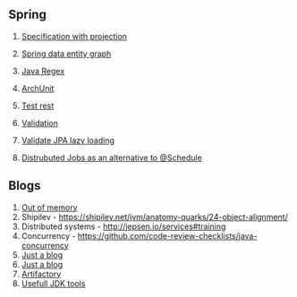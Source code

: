 ## Spring
1. [Specification with projection](https://github.com/pramoth/specification-with-projection)
2. [Spring data entity graph](https://github.com/Cosium/spring-data-jpa-entity-graph)


3. [Java Regex](https://github.com/VerbalExpressions/JavaVerbalExpressions)
4. [ArchUnit](https://github.com/TNG/ArchUnit)
5. [Test rest](https://github.com/rest-assured/rest-assured)
6. [Validation](https://github.com/making/yavi)
7. [Validate JPA lazy loading](https://github.com/adgadev/jplusone)
8. [Distrubuted Jobs as an alternative to @Schedule](https://github.com/jobrunr/jobrunr)


## Blogs
1.  [Out of memory](https://web.archive.org/web/20190201234818/http://java-latte.blogspot.com/2014/03/metaspace-in-java-8.html)
2. Shipilev - https://shipilev.net/jvm/anatomy-quarks/24-object-alignment/
3. Distributed systems - http://jepsen.io/services#training
4. Concurrency - https://github.com/code-review-checklists/java-concurrency
5.  [Just a blog](https://www.nurkiewicz.com/search?updated-max=2015-04-05T20:04:00%2B02:00&max-results=50&start=45&by-date=false)
6. [Just a blog](https://vmlens.com/blog-2/index_2.html)
7. [Artifactory](https://github.com/dzikoysk/reposilite)
8. [Usefull JDK tools](https://blog.marcinchwedczuk.pl/useful-jdk-tools-part-1)

